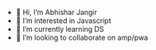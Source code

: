 - 👋 Hi, I’m Abhishar Jangir
- 👀 I’m interested in Javascript
- 🌱 I’m currently learning DS
- 💞️ I’m looking to collaborate on amp/pwa

<!---
ahbisharidc/ahbisharidc is a ✨ special ✨ repository because its `README.md` (this file) appears on your GitHub profile.
You can click the Preview link to take a look at your changes.
--->
